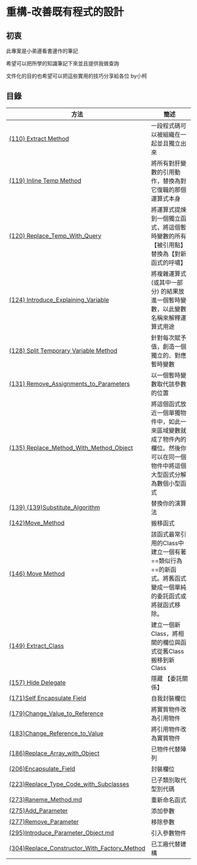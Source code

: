 # 重構-改善既有程式的設計

## 初衷

此專案是小弟邊看書邊作的筆記

希望可以把所學的知識筆記下來並且提供我做查詢

文件化的目的也希望可以把這些實用的技巧分享給各位 by小柯

## 目錄


|方法  |簡述  |
|---------|---------|
|[(110) Extract Method](/doc/(110)Extract_Method.md)     |一段程式碼可以被組織在一起並且獨立出來         |
|[(119) Inline Temp Method](/doc/(119)Inline_Temp.md)     |將所有對肝變數的引用動作，替換為對它復職的那個運算式本身         |
|[(120) Replace_Temp_With_Query](/doc/((120)Replace_Temp_With_Query.md))     |將運算式提煉到一個獨立函式，將這個暫時變數的所有【被引用點】替換為【對新函式的呼嘯】         |
|[(124) Introduce_Explaining_Variable](/doc/(124)Introduce_Explaining_Variable.md)     |將複雜運算式(或其中一部分) 的結果放進一個暫時變數，以此變數名稱來解釋運算式用途         |
|[(128) Split Temporary Variable Method](/doc/(128)Split_Temporary_Variable.md)     |針對每次賦予值，創造一個獨立的、對應暫時變數         |
|[(131) Remove_Assignments_to_Parameters](/doc/(131)Remove_Assignments_to_Parameters)     |以一個暫時變數取代該參數的位置         |
|[(135) Replace_Method_With_Method_Object](/doc/(135)Replace_Method_With_Method_Object.md)     |將這個函式放近一個單獨物件中，如此一來區域變數就成了物件內的欄位。然後你可以在同一個物件中將這個大型函式分解為數個小型函式         |
|[(139) (139)Substitute_Algorithm](/doc/(139)Substitute_Algorithm.md)     |替換你的演算法        |
|[(142)Move_Method](/doc/(142)Move_Method)     |搬移函式         |
|[(146) Move Method](/doc/(142)Move_Method.md)     |該函式最常引用的Class中建立一個有著==類似行為==的新函式。將舊函式變成一個單純的委託函式或將就函式移除。         |
|[(149) Extract_Class](/doc/(149)Extract_Class.md)     |建立一個新Class，將相關的欄位與函式從舊Class搬移到新Class         |
|[(157) Hide Delegate](/doc/(157)Hide_Delegate.md)     |隱藏 【委託關係】       |
|[(171)Self Encapsulate Field ](/doc/(171)Self_Encapsulate_Field.md)    |自我封裝欄位      |
|[(179)Change_Value_to_Reference ](/doc/(179)Change_Value_to_Reference.md)    |將實質物件改為引用物件      |
|[(183)Change_Reference_to_Value](/doc/(183)Change_Reference_to_Value.md)    |將引用物件改為實質物件      |
|[(186)Replace_Array_with_Object ](/doc/(186)Replace_Array_with_Object.md)    |已物件代替陣列      |
|[(206)Encapsulate_Field ](/doc/(206)Encapsulate_Field.md)    |封裝欄位      |
|[(223)Replace_Type_Code_with_Subclasses ](/doc/(223)Replace_Type_Code_with_Subclasses.md)    |已子類別取代型別代碼      |
|[(273)Raneme_Method.md ](/doc/(273)Raneme_Method.md)    |重新命名函式      |
|[(275)Add_Parameter ](/doc/(275)Add_Parameter.md)    |添加參數      |
|[(277)Remove_Parameter ](/doc/(277)Remove_Parameter.md)    |移除參數     |
|[(295)Introduce_Parameter_Object.md ](/doc/(295)Introduce_Parameter_Object.md)    |引入參數物件      |
|[(304)Replace_Constructor_With_Factory_Method ](/doc/(304)Replace_Constructor_With_Factory_Method.md)    |已工廠代替建構      |